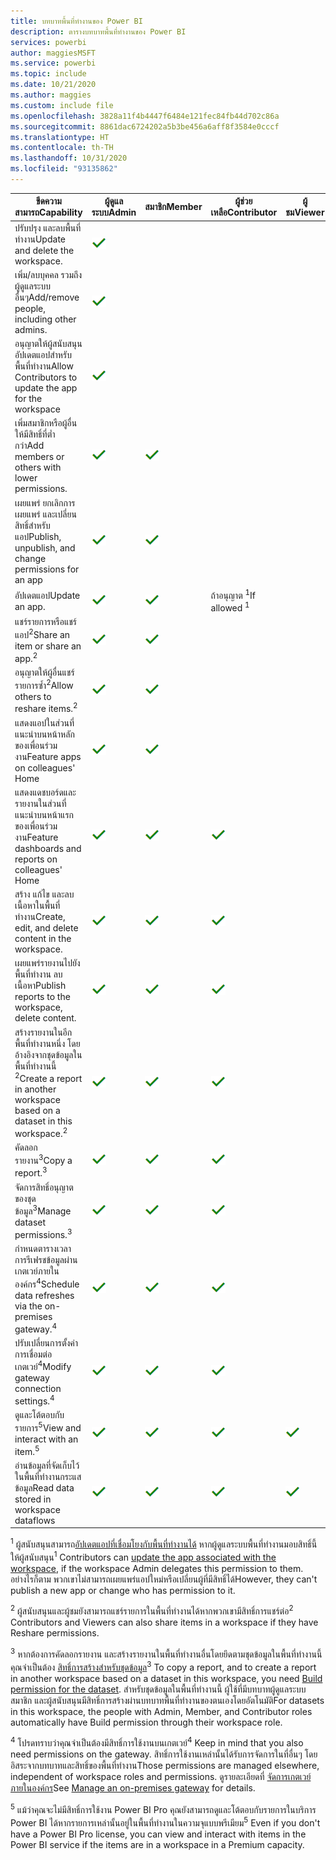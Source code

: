 ```yaml
---
title: บทบาทพื้นที่ทำงานของ Power BI
description: ตารางบทบาทพื้นที่ทำงานของ Power BI
services: powerbi
author: maggiesMSFT
ms.service: powerbi
ms.topic: include
ms.date: 10/21/2020
ms.author: maggies
ms.custom: include file
ms.openlocfilehash: 3828a11f4b4447f6484e121fec84fb44d702c86a
ms.sourcegitcommit: 8861dac6724202a5b3be456a6aff8f3584e0cccf
ms.translationtype: HT
ms.contentlocale: th-TH
ms.lasthandoff: 10/31/2020
ms.locfileid: "93135862"
---
```

|<span data-ttu-id="ab630-103">ขีดความสามารถ</span><span class="sxs-lookup"><span data-stu-id="ab630-103">Capability</span></span>   | <span data-ttu-id="ab630-104">ผู้ดูแลระบบ</span><span class="sxs-lookup"><span data-stu-id="ab630-104">Admin</span></span>  | <span data-ttu-id="ab630-105">สมาชิก</span><span class="sxs-lookup"><span data-stu-id="ab630-105">Member</span></span>  | <span data-ttu-id="ab630-106">ผู้ช่วยเหลือ</span><span class="sxs-lookup"><span data-stu-id="ab630-106">Contributor</span></span>  | <span data-ttu-id="ab630-107">ผู้ชม</span><span class="sxs-lookup"><span data-stu-id="ab630-107">Viewer</span></span> |
|---|---|---|---|---|
| <span data-ttu-id="ab630-108">ปรับปรุง และลบพื้นที่ทำงาน</span><span class="sxs-lookup"><span data-stu-id="ab630-108">Update and delete the workspace.</span></span>  | ![เครื่องหมายถูก](media/power-bi-workspace-roles-table/green-checkmark.png) |   |   |   | 
| <span data-ttu-id="ab630-110">เพิ่ม/ลบบุคคล รวมถึงผู้ดูแลระบบอื่นๆ</span><span class="sxs-lookup"><span data-stu-id="ab630-110">Add/remove people, including other admins.</span></span>  |  ![เครื่องหมายถูก](media/power-bi-workspace-roles-table/green-checkmark.png) |   |   |   |
| <span data-ttu-id="ab630-112">อนุญาตให้ผู้สนับสนุนอัปเดตแอปสำหรับพื้นที่ทำงาน</span><span class="sxs-lookup"><span data-stu-id="ab630-112">Allow Contributors to update the app for the workspace</span></span>  |  ![เครื่องหมายถูก](media/power-bi-workspace-roles-table/green-checkmark.png) |   |   |   |
| <span data-ttu-id="ab630-114">เพิ่มสมาชิกหรือผู้อื่นให้มีสิทธิ์ที่ต่ำกว่า</span><span class="sxs-lookup"><span data-stu-id="ab630-114">Add members or others with lower permissions.</span></span>  |  ![เครื่องหมายถูก](media/power-bi-workspace-roles-table/green-checkmark.png) | ![เครื่องหมายถูก](media/power-bi-workspace-roles-table/green-checkmark.png)  |   |   |
| <span data-ttu-id="ab630-117">เผยแพร่ ยกเลิกการเผยแพร่ และเปลี่ยนสิทธิ์สำหรับแอป</span><span class="sxs-lookup"><span data-stu-id="ab630-117">Publish, unpublish, and change permissions for an app</span></span> |  ![เครื่องหมายถูก](media/power-bi-workspace-roles-table/green-checkmark.png) | ![เครื่องหมายถูก](media/power-bi-workspace-roles-table/green-checkmark.png)  |   |   |
| <span data-ttu-id="ab630-120">อัปเดตแอป</span><span class="sxs-lookup"><span data-stu-id="ab630-120">Update an app.</span></span> |  ![เครื่องหมายถูก](media/power-bi-workspace-roles-table/green-checkmark.png) | ![เครื่องหมายถูก](media/power-bi-workspace-roles-table/green-checkmark.png)  |  <span data-ttu-id="ab630-123">ถ้าอนุญาต <sup>1</sup></span><span class="sxs-lookup"><span data-stu-id="ab630-123">If allowed <sup>1</sup></span></span>  |   |
| <span data-ttu-id="ab630-124">แชร์รายการหรือแชร์แอป<sup>2</sup></span><span class="sxs-lookup"><span data-stu-id="ab630-124">Share an item or share an app.<sup>2</sup></span></span> |  ![เครื่องหมายถูก](media/power-bi-workspace-roles-table/green-checkmark.png) | ![เครื่องหมายถูก](media/power-bi-workspace-roles-table/green-checkmark.png)  |   |   |
| <span data-ttu-id="ab630-127">อนุญาตให้ผู้อื่นแชร์รายการซ้ำ<sup>2</sup></span><span class="sxs-lookup"><span data-stu-id="ab630-127">Allow others to reshare items.<sup>2</sup></span></span> |  ![เครื่องหมายถูก](media/power-bi-workspace-roles-table/green-checkmark.png) | ![เครื่องหมายถูก](media/power-bi-workspace-roles-table/green-checkmark.png)  |   |   |
| <span data-ttu-id="ab630-130">แสดงแอปในส่วนที่แนะนำบนหน้าหลักของเพื่อนร่วมงาน</span><span class="sxs-lookup"><span data-stu-id="ab630-130">Feature apps on colleagues' Home</span></span> |  ![เครื่องหมายถูก](media/power-bi-workspace-roles-table/green-checkmark.png) | ![เครื่องหมายถูก](media/power-bi-workspace-roles-table/green-checkmark.png)  |   |   |
| <span data-ttu-id="ab630-133">แสดงแดชบอร์ดและรายงานในส่วนที่แนะนำบนหน้าแรกของเพื่อนร่วมงาน</span><span class="sxs-lookup"><span data-stu-id="ab630-133">Feature dashboards and reports on colleagues' Home</span></span> |  ![เครื่องหมายถูก](media/power-bi-workspace-roles-table/green-checkmark.png) | ![เครื่องหมายถูก](media/power-bi-workspace-roles-table/green-checkmark.png)  | ![เครื่องหมายถูก](media/power-bi-workspace-roles-table/green-checkmark.png) |   |
| <span data-ttu-id="ab630-137">สร้าง แก้ไข และลบเนื้อหาในพื้นที่ทำงาน</span><span class="sxs-lookup"><span data-stu-id="ab630-137">Create, edit, and delete content in the workspace.</span></span>  |  ![เครื่องหมายถูก](media/power-bi-workspace-roles-table/green-checkmark.png) | ![เครื่องหมายถูก](media/power-bi-workspace-roles-table/green-checkmark.png)  | ![เครื่องหมายถูก](media/power-bi-workspace-roles-table/green-checkmark.png)  |   |
| <span data-ttu-id="ab630-141">เผยแพร่รายงานไปยังพื้นที่ทำงาน ลบเนื้อหา</span><span class="sxs-lookup"><span data-stu-id="ab630-141">Publish reports to the workspace, delete content.</span></span>  |  ![เครื่องหมายถูก](media/power-bi-workspace-roles-table/green-checkmark.png) | ![เครื่องหมายถูก](media/power-bi-workspace-roles-table/green-checkmark.png)  | ![เครื่องหมายถูก](media/power-bi-workspace-roles-table/green-checkmark.png)  |   |
| <span data-ttu-id="ab630-145">สร้างรายงานในอีกพื้นที่ทำงานหนึ่ง โดยอ้างอิงจากชุดข้อมูลในพื้นที่ทำงานนี้ <sup>2</sup></span><span class="sxs-lookup"><span data-stu-id="ab630-145">Create a report in another workspace based on a dataset in this workspace.<sup>2</sup></span></span> |  ![เครื่องหมายถูก](media/power-bi-workspace-roles-table/green-checkmark.png) | ![เครื่องหมายถูก](media/power-bi-workspace-roles-table/green-checkmark.png)  | ![เครื่องหมายถูก](media/power-bi-workspace-roles-table/green-checkmark.png)  |   |
| <span data-ttu-id="ab630-149">คัดลอกรายงาน<sup>3</sup></span><span class="sxs-lookup"><span data-stu-id="ab630-149">Copy a report.<sup>3</sup></span></span> | ![เครื่องหมายถูก](media/power-bi-workspace-roles-table/green-checkmark.png) | ![เครื่องหมายถูก](media/power-bi-workspace-roles-table/green-checkmark.png) | ![เครื่องหมายถูก](media/power-bi-workspace-roles-table/green-checkmark.png) |  |
| <span data-ttu-id="ab630-153">จัดการสิทธิ์อนุญาตของชุดข้อมูล<sup>3</sup></span><span class="sxs-lookup"><span data-stu-id="ab630-153">Manage dataset permissions.<sup>3</sup></span></span> | ![เครื่องหมายถูก](media/power-bi-workspace-roles-table/green-checkmark.png) | ![เครื่องหมายถูก](media/power-bi-workspace-roles-table/green-checkmark.png) | ![เครื่องหมายถูก](media/power-bi-workspace-roles-table/green-checkmark.png) |  |
| <span data-ttu-id="ab630-157">กำหนดตารางเวลาการรีเฟรชข้อมูลผ่านเกตเวย์ภายในองค์กร<sup>4</sup></span><span class="sxs-lookup"><span data-stu-id="ab630-157">Schedule data refreshes via the on-premises gateway.<sup>4</sup></span></span> | ![เครื่องหมายถูก](media/power-bi-workspace-roles-table/green-checkmark.png) | ![เครื่องหมายถูก](media/power-bi-workspace-roles-table/green-checkmark.png) | ![เครื่องหมายถูก](media/power-bi-workspace-roles-table/green-checkmark.png) |  |
| <span data-ttu-id="ab630-161">ปรับเปลี่ยนการตั้งค่าการเชื่อมต่อเกตเวย์<sup>4</sup></span><span class="sxs-lookup"><span data-stu-id="ab630-161">Modify gateway connection settings.<sup>4</sup></span></span> | ![เครื่องหมายถูก](media/power-bi-workspace-roles-table/green-checkmark.png) | ![เครื่องหมายถูก](media/power-bi-workspace-roles-table/green-checkmark.png) | ![เครื่องหมายถูก](media/power-bi-workspace-roles-table/green-checkmark.png) |  |
| <span data-ttu-id="ab630-165">ดูและโต้ตอบกับรายการ<sup>5</sup></span><span class="sxs-lookup"><span data-stu-id="ab630-165">View and interact with an item.<sup>5</sup></span></span> |  ![เครื่องหมายถูก](media/power-bi-workspace-roles-table/green-checkmark.png) | ![เครื่องหมายถูก](media/power-bi-workspace-roles-table/green-checkmark.png)  | ![เครื่องหมายถูก](media/power-bi-workspace-roles-table/green-checkmark.png)  | ![เครื่องหมายถูก](media/power-bi-workspace-roles-table/green-checkmark.png)  |
| <span data-ttu-id="ab630-170">อ่านข้อมูลที่จัดเก็บไว้ในพื้นที่ทำงานกระแสข้อมูล</span><span class="sxs-lookup"><span data-stu-id="ab630-170">Read data stored in workspace dataflows</span></span> | ![เครื่องหมายถูก](media/power-bi-workspace-roles-table/green-checkmark.png) | ![เครื่องหมายถูก](media/power-bi-workspace-roles-table/green-checkmark.png) | ![เครื่องหมายถูก](media/power-bi-workspace-roles-table/green-checkmark.png) | ![เครื่องหมายถูก](media/power-bi-workspace-roles-table/green-checkmark.png) |

<span data-ttu-id="ab630-175"><sup>1</sup> ผู้สนับสนุนสามารถ[อัปเดตแอปที่เชื่อมโยงกับพื้นที่ทำงานได้](../collaborate-share/service-create-the-new-workspaces.md#allow-contributors-to-update-the-app) หากผู้ดูแลระบบพื้นที่ทำงานมอบสิทธิ์นี้ให้ผู้สนับสนุน</span><span class="sxs-lookup"><span data-stu-id="ab630-175"><sup>1</sup> Contributors can [update the app associated with the workspace](../collaborate-share/service-create-the-new-workspaces.md#allow-contributors-to-update-the-app), if the workspace Admin delegates this permission to them.</span></span> <span data-ttu-id="ab630-176">อย่างไรก็ตาม พวกเขาไม่สามารถเผยแพร่แอปใหม่หรือเปลี่ยนผู้ที่มีสิทธิ์ได้</span><span class="sxs-lookup"><span data-stu-id="ab630-176">However, they can't publish a new app or change who has permission to it.</span></span>

<span data-ttu-id="ab630-177"><sup>2</sup> ผู้สนับสนุนและผู้ชมยังสามารถแชร์รายการในพื้นที่ทำงานได้หากพวกเขามีสิทธิ์การแชร์ต่อ</span><span class="sxs-lookup"><span data-stu-id="ab630-177"><sup>2</sup> Contributors and Viewers can also share items in a workspace if they have Reshare permissions.</span></span>

<span data-ttu-id="ab630-178"><sup>3</sup> หากต้องการคัดลอกรายงาน และสร้างรายงานในพื้นที่ทำงานอื่นโดยยึดตามชุดข้อมูลในพื้นที่ทำงานนี้ คุณจำเป็นต้อง [สิทธิ์การสร้างสำหรับชุดข้อมูล](../connect-data/service-datasets-build-permissions.md)</span><span class="sxs-lookup"><span data-stu-id="ab630-178"><sup>3</sup> To copy a report, and to create a report in another workspace based on a dataset in this workspace, you need [Build permission for the dataset](../connect-data/service-datasets-build-permissions.md).</span></span> <span data-ttu-id="ab630-179">สำหรับชุดข้อมูลในพื้นที่ทำงานนี้ ผู้ใช้ที่มีบทบาทผู้ดูแลระบบ สมาชิก และผู้สนับสนุนมีสิทธิ์การสร้างผ่านบทบาทพื้นที่ทำงานของตนเองโดยอัตโนมัติ</span><span class="sxs-lookup"><span data-stu-id="ab630-179">For datasets in this workspace, the people with Admin, Member, and Contributor roles automatically have Build permission through their workspace role.</span></span>

<span data-ttu-id="ab630-180"><sup>4</sup> โปรดทราบว่าคุณจำเป็นต้องมีสิทธิ์การใช้งานบนเกตเวย์</span><span class="sxs-lookup"><span data-stu-id="ab630-180"><sup>4</sup> Keep in mind that you also need permissions on the gateway.</span></span> <span data-ttu-id="ab630-181">สิทธิ์การใช้งานเหล่านั้นได้รับการจัดการในที่อื่นๆ โดยอิสระจากบทบาทและสิทธิ์ของพื้นที่ทำงาน</span><span class="sxs-lookup"><span data-stu-id="ab630-181">Those permissions are managed elsewhere, independent of workspace roles and permissions.</span></span> <span data-ttu-id="ab630-182">ดูรายละเอียดที่ [จัดการเกตเวย์ภายในองค์กร](/data-integration/gateway/service-gateway-manage)</span><span class="sxs-lookup"><span data-stu-id="ab630-182">See [Manage an on-premises gateway](/data-integration/gateway/service-gateway-manage) for details.</span></span>

<span data-ttu-id="ab630-183"><sup>5</sup> แม้ว่าคุณจะไม่มีสิทธิ์การใช้งาน Power BI Pro คุณยังสามารถดูและโต้ตอบกับรายการในบริการ Power BI ได้หากรายการเหล่านั้นอยู่ในพื้นที่ทำงานในความจุแบบพรีเมียม</span><span class="sxs-lookup"><span data-stu-id="ab630-183"><sup>5</sup> Even if you don't have a Power BI Pro license, you can view and interact with items in the Power BI service if the items are in a workspace in a Premium capacity.</span></span>
